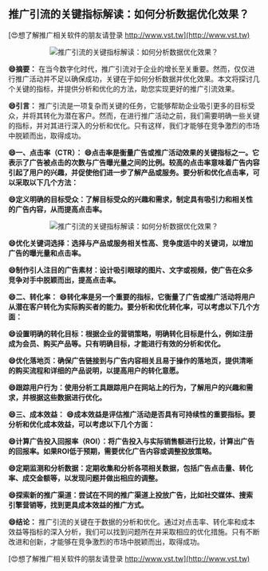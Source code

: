 ## **推广引流的关键指标解读：如何分析数据优化效果？**

[😍想了解推广相关软件的朋友请登录 http://www.vst.tw](http://www.vst.tw)

 <center><img src="https://vst.tw/MP4/tuiguang/png/0.png" alt="推广引流的关键指标解读：如何分析数据优化效果？"></center>

**😄摘要：**
在当今数字化时代，推广引流对于企业的增长至关重要。然而，仅仅进行推广活动并不足以确保成功，关键在于如何分析数据并优化效果。本文将探讨几个关键的指标，并提供分析和优化的方法，助您实现更好的推广引流效果。

**😄引言：**
推广引流是一项复杂而关键的任务，它能够帮助企业吸引更多的目标受众，并将其转化为潜在客户。然而，在进行推广活动之前，我们需要明确一些关键的指标，并对其进行深入的分析和优化。只有这样，我们才能够在竞争激烈的市场中脱颖而出，取得成功。

**😄一、点击率（CTR）：**
**😄点击率是衡量广告或推广活动效果的关键指标之一。它表示了广告被点击的次数与广告曝光量之间的比例。较高的点击率意味着广告内容引起了用户的兴趣，并促使他们进一步了解产品或服务。要分析和优化点击率，可以采取以下几个方法：**

**😄定义明确的目标受众：了解目标受众的兴趣和需求，制定具有吸引力和相关性的广告内容，从而提高点击率。**

 <center><img src="https://vst.tw/MP4/tuiguang/png/4.png" alt="推广引流的关键指标解读：如何分析数据优化效果？"></center>

**😄优化关键词选择：选择与产品或服务相关性高、竞争度适中的关键词，以增加广告的曝光量和点击率。**

**😄制作引人注目的广告素材：设计吸引眼球的图片、文字或视频，使广告在众多竞争对手中脱颖而出，提高点击率。**

**😄二、转化率：**
**😄转化率是另一个重要的指标，它衡量了广告或推广活动将用户从潜在客户转化为实际购买者的能力。要分析和优化转化率，可以考虑以下几个方面：**

**😄设置明确的转化目标：根据企业的营销策略，明确转化目标是什么，例如注册成为会员、购买产品等。只有明确目标，才能进行有效的分析和优化。**

**😄优化落地页：确保广告链接到与广告内容相关且易于操作的落地页，提供清晰的购买流程和详细的产品说明，以提高用户的转化意愿。**

**😄跟踪用户行为：使用分析工具跟踪用户在网站上的行为，了解用户的兴趣和需求，并根据这些数据进行优化。**

**😄三、成本效益：**
**😄成本效益是评估推广活动是否具有可持续性的重要指标。要分析和优化成本效益，可以考虑以下几个方面：**

**😄计算广告投入回报率（ROI）：将广告投入与实际销售额进行比较，计算出广告的回报率。如果ROI低于预期，需要优化广告内容或调整投放策略。**

**😄定期监测和分析数据：定期收集和分析各项相关数据，包括广告点击量、转化率、成交金额等，以发现问题并做出相应的调整。**

**😄探索新的推广渠道：尝试在不同的推广渠道上投放广告，比如社交媒体、搜索引擎营销等，找到更具成本效益的推广方式。**

**😄结论：**
推广引流的关键在于数据的分析和优化。通过对点击率、转化率和成本效益等指标的深入分析，我们可以找到问题所在并采取相应的优化措施。只有不断改进和创新，才能够在竞争激烈的市场中脱颖而出，取得成功。

[😍想了解推广相关软件的朋友请登录 http://www.vst.tw](http://www.vst.tw)




